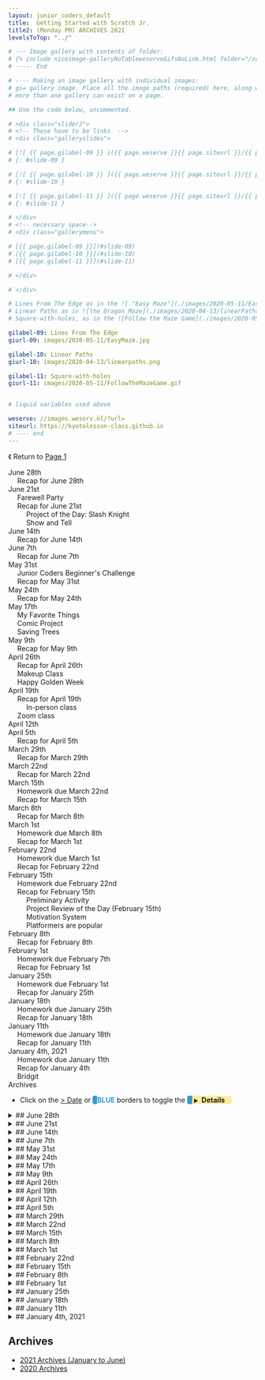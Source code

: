 ```yaml
---
layout: junior_coders_default
title:  Getting Started with Scratch Jr.  
title2: (Monday PM) ARCHIVES 2021
levelsToTop: "../"

# --- Image gallery with contents of folder:
# {% include niceimage-galleryNoTableweserveGifsNoLink.html folder="/scratchProjects/Images/Y1R31AlienPlanetImages/" %}
# ----- End

# ---- Making an image gallery with individual images:
# gi= gallery image. Place all the image paths (required) here, along with an (optional) label (goes above the image)then paste the raw markdown in teh appropriate place.
# more than one gallery can exist on a page.

## Use the code below, uncommented.

# <div class="slider2">
# <!-- These have to be links  -->
# <div class="galleryslides">

# [![ {{ page.gilabel-09 }} ]({{ page.weserve }}{{ page.siteurl }}/{{ page.dir }}{{ page.giurl-09 }}&w=477 )](./{{ page.giurl-09 }}){: target="_blank"}
# {: #slide-09 }

# [![ {{ page.gilabel-10 }} ]({{ page.weserve }}{{ page.siteurl }}/{{ page.dir }}{{ page.giurl-10 }}&w=477 )](./{{ page.giurl-10 }}){: target="_blank"}
# {: #slide-10 }

# [![ {{ page.gilabel-11 }} ]({{ page.weserve }}{{ page.siteurl }}/{{ page.dir }}{{ page.giurl-11 }}&w=477 )](./{{ page.giurl-11 }}){: target="_blank"}
# {: #slide-11 }

# </div>
# <!-- necessary space-->
# <div class="gallerymenu">

# [{{ page.gilabel-09 }}](#slide-09) 
# [{{ page.gilabel-10 }}](#slide-10)  
# [{{ page.gilabel-11 }}](#slide-11) 

# </div>

# </div>

# Lines From The Edge as in the ![ "Easy Maze"](./images/2020-05-11/EasyMaze.jpg){: height="50px"}
# Linear Paths as in ![the Dragon Maze](./images/2020-04-13/linearPaths.png){:height="200px"}
# Square-with-holes, as in the ![Follow the Maze Game](./images/2020-05-11/FollowTheMazeGame.gif "Follow the maze Game"){: height="50px"}

gilabel-09: Lines From The Edge
giurl-09: images/2020-05-11/EasyMaze.jpg

gilabel-10: Linear Paths
giurl-10: images/2020-04-13/linearpaths.png

gilabel-11: Square-with-holes
giurl-11: images/2020-05-11/FollowTheMazeGame.gif


# liquid variables used above

weserve: //images.weserv.nl/?url=
siteurl: https://kyotolesson-class.github.io
# ---- end
---
```


《 Return to [Page 1](./a_mon0500pm.html)

<div id="toc">

* [June 28th](#june-28th)
  * [Recap for June 28th](#recap-for-june-28th)
* [June 21st](#june-21st)
  * [Farewell Party](#farewell-party)
  * [Recap for June 21st](#recap-for-june-21st)
    * [Project of the Day: Slash Knight](#project-of-the-day-slash-knight)
    * [Show and Tell](#show-and-tell)
* [June 14th](#june-14th)
  * [Recap for June 14th](#recap-for-june-14th)
* [June 7th](#june-7th)
  * [Recap for June 7th](#recap-for-june-7th)
* [May 31st](#may-31st)
  * [Junior Coders Beginner's Challenge](#junior-coders-beginners-challenge)
  * [Recap for May 31st](#recap-for-may-31st)
* [May 24th](#may-24th)
  * [Recap for May 24th](#recap-for-may-24th)
* [May 17th](#may-17th)
  * [My Favorite Things](#my-favorite-things)
  * [Comic Project](#comic-project)
  * [Saving Trees](#saving-trees)
* [May 9th](#may-9th)
  * [Recap for May 9th](#recap-for-may-9th)
* [April 26th](#april-26th)
  * [Recap for April 26th](#recap-for-april-26th)
  * [Makeup Class](#makeup-class)
  * [Happy Golden Week](#happy-golden-week)
* [April 19th](#april-19th)
  * [Recap for April 19th](#recap-for-april-19th)
    * [In-person class](#in-person-class)
  * [Zoom class](#zoom-class)
* [April 12th](#april-12th)
* [April 5th](#april-5th)
  * [Recap for April 5th](#recap-for-april-5th)
* [March 29th](#march-29th)
  * [Recap for March 29th](#recap-for-march-29th)
* [March 22nd](#march-22nd)
  * [Recap for March 22nd](#recap-for-march-22nd)
* [March 15th](#march-15th)
  * [Homework due March 22nd](#homework-due-march-22nd)
  * [Recap for March 15th](#recap-for-march-15th)
* [March 8th](#march-8th)
  * [Recap for March 8th](#recap-for-march-8th)
* [March 1st](#march-1st)
  * [Homework due March 8th](#homework-due-march-8th)
  * [Recap for March 1st](#recap-for-march-1st)
* [February 22nd](#february-22nd)
  * [Homework due March 1st](#homework-due-march-1st)
  * [Recap for February 22nd](#recap-for-february-22nd)
* [February 15th](#february-15th)
  * [Homework due February 22nd](#homework-due-february-22nd)
  * [Recap for February 15th](#recap-for-february-15th)
    * [Preliminary Activity](#preliminary-activity)
    * [Project Review of the Day (February 15th)](#project-review-of-the-day-february-15th)
    * [Motivation System](#motivation-system)
    * [Platformers are popular](#platformers-are-popular)
* [February 8th](#february-8th)
  * [Recap for February 8th](#recap-for-february-8th)
* [February 1st](#february-1st)
  * [Homework due February 7th](#homework-due-february-7th)
  * [Recap for February 1st](#recap-for-february-1st)
* [January 25th](#january-25th)
  * [Homework due February 1st](#homework-due-february-1st)
  * [Recap for January 25th](#recap-for-january-25th)
* [January 18th](#january-18th)
  * [Homework due January 25th](#homework-due-january-25th)
  * [Recap for January 18th](#recap-for-january-18th)
* [January 11th](#january-11th)
  * [Homework due January 18th](#homework-due-january-18th)
  * [Recap for January 11th](#recap-for-january-11th)
* [January 4th, 2021](#january-4th-2021)
  * [Homework due January 11th](#homework-due-january-11th)
  * [Recap for January 4th](#recap-for-january-4th)
  * [Bridgit](#bridgit)
* [Archives](#archives)
  

</div>


* Click on the [> Date]() or <span style="color: #3399cc;  border-left: 9px solid #3399cc!important;border-radius: 4px 4px; font-weight: bold">BLUE</span> borders to toggle the <span style="background-color:#ffeca0; border-left: 10px solid #3399cc !important;border-radius: 4px 4px;"><b>  &nbsp;<span style="font-size: 70%">▶︎</span>&nbsp;&nbsp;Details&nbsp;&nbsp;&nbsp;&nbsp;</b></span>



<details markdown=1>
<summary markdown=1>## June 28th
</summary>

## June 28th

### Recap for June 28th

Chase Games
  : Two students independently completed the chase game tutorial. They added sound when a point is scored, and displayed the score. Everyone had a lot of fun playing the completed game.


{% include zakviewer.html Name="Jellyfish diamond" ID="https://scratch.mit.edu/projects/548873955/" caption="" %}

{% include zakviewer.html Name="Cat and Rabbit" ID="https://scratch.mit.edu/projects/548875135" caption="" %}

Flapping Dove
  : Student A was very proud that she could make the dove in this project flap it's wings (when the left and rigt arrow are pressed.

{% include zakviewer.html Name="Flapping Dove" ID="https://scratch.mit.edu/projects/549451274/" caption="I'm proud of her too!" %}


Falling Bird Attempt
  : Student H was very excited to emulate a falling bird type project, and we started to code it by copying some code using the Backpack.

{% include zakviewer.html Name="Falling Bird step `" ID="https://scratch.mit.edu/projects/548887931" caption="He added the opening 3..2..1 message and downward motion of gravity. We havent quite finished making it go up!" %}

Slashnight remod
  : He made one small correction to his attempted remod of Slashknight. 


{% include zakviewer.html Name="" ID="https://scratch.mit.edu/projects/546697575/editor/" caption="We went over how to find the x and y of a point, and he changed the x and y of the ruler, when it appears in level 2, to the position of the arrow below. The arrow is just there to help him find the coordinates he needs. " %}


Growing Tynker Platform Collection
  : Student M really likes Tynker platfrom type games, and he was very excited to show me that, independently, he had added another to his collection. 

{% include tynkerprojectpage.html Name="" ID="https://www.tynker.com/play/untitled/600e8ebaa9d0ae018c19dd61-827684Xp7XUDUpcIJ2gK6xonvSU18k" caption="" %}

Grumpy Cat
  : He also worked on the Grumpy cat tutorial.

{% include tynkerprojectpage.html Name="" ID="https://www.tynker.com/play/grumpy-cat/60d9974fda04ff4ee202afa8-792495Xi5wEOeiH7jidpWb68Tvw,ok" caption="" %}

Congratulations and Farewells
  : Lastly but not leastly, student A made this congratulatory Scratch Card. 

{% include zakviewer.html Name="Congratulations" ID="https://scratch.mit.edu/projects/548887241/" caption="A will be on 'sabbatical' abroad after this class, and we wish him all the best!!! " %}

At the end of the class we held a small farewell for him, and played as a group a new scratch game called Headlight. 

{% include zakviewer.html Name="Hatlight" ID="https://scratch.mit.edu/projects/122190314/" caption="Use the Left and Right arrow keys to move. Use the Up, Spacebar or Z key to jump! Find batteries to power your Hatlight!" %}




</details>


<details markdown=1>
<summary markdown=1>## June 21st
</summary>

## June 21st

### Farewell Party

Next week we will have a small farewell party for one of our students, with, per request, popcorn and jelly beans. It will be low-key, and so students don't need to bring anything special for it, unless they want to.


### Recap for June 21st

#### Project of the Day: Slash Knight

We started out with a review of the game Slash Knight. This game is popular now among the students, and I showed them a EZ version of the game. The purpose was give them some insight into how a real, complete game is coded. I walked through a stepped set of projects showing how the game is build up in stages. These have been collected in this [Studio](https://scratch.mit.edu/studios/29935748/). Here is the simplified game.

{% include zakviewer.html Name="SKEZ (2 level) - template" ID="https://scratch.mit.edu/projects/544335258/" caption="" %}

We then showed how (relatively easy it is) to add a new level to my simplified game by making a group project.

{% include zakviewer.html Name="SKEZ (3 level) Group Work" ID="https://scratch.mit.edu/projects/546680246/" caption="" %}

Adding a level is easy.

1. Find the 3 `ADD NEW LEVEL here::custom`{: .msb}  blocks. There is one in the KNIGHT, the door, and the interactives(heart). Add just above it a block similar to this one:

```
if <(the number of the level we are on) = [3]> then // In this case 3, 
set [x v] to [-120] // change this to the new starting x 
set [y v] to [48] // and y
end
```
{: .msb}


SKEZ with green knight and bus
  : Student H started his own mod of my SKEZ project. He changed the KNIGHT to a green guy, and the door for a bus. 

{% include zakviewer.html Name="green knight and bus" ID="https://scratch.mit.edu/projects/546697575" caption="Next stop, adventure!" %}

Independence and Creativity
  : Student A finished some projects on her own last week. Great Job! Her creativity is wonderful.

For the Animal Contest, I helped her add a tts voice.

{% include zakviewer.html Name="Animal Contest" ID="https://scratch.mit.edu/projects/546686958/" caption="Nice mix of effects. Click the character or press any of space, up arrow, or 'a' to play" %}

Here there is some nice storytelling.

{% include zakviewer.html Name="Animal School" ID="https://scratch.mit.edu/projects/546363712" caption="Nice change of backdrop!" %}

She also worked on the Chase Game tutorial today.

{% include zakviewer.html Name="Chase Game" ID="https://scratch.mit.edu/projects/546695203" caption="" %}




Busy Busy
:   Student M was quite busy today. He started by adding some music to his my Explosion Game.

{% include tynkerprojectpage.html Name="My Explosion" ID="https://www.tynker.com/play/my-explosion/60a2252a80d8ae28ef4d39bd-615569XvCnThKOYDo,Ri1Vo9qWo2Uk" caption="" %}

Then he completed the Falling Trails   and Cats and Dogs tutorials

{% include tynkerprojectpage.html Name="" ID="https://www.tynker.com/play/falling-trails/60d05eeafe3eea3e5c666e57-996147Xguh98QU1XJvYwnyutvOv4Ak" caption="" %}

{% include tynkerprojectpage.html Name="Cats and Dogs" ID="https://www.tynker.com/play/cats-and-dogs/60d0552816eaf502404f75f7-554264Xiq6gGDaxWMQ8SyT1S3B62gk" caption="" %}

Finally, he even put in some work on Space Cowboy

{% include tynkerprojectpage.html Name="Space Cowboy" ID="https://www.tynker.com/play/space-cowboy/60d065a21c374747b51a999c-639273Xt6771UM,ATWD7r6Tumt6EYk" caption="" %}

Wrong Pong Strong Pong
  : Student A added another paddle to his Pong Project. He got a little stuck because his paddles were moving in all sorts of directions. A quick explanation of  `point in direction ()`{: .msb} soon fixed that. 

{% include zakviewer.html Name="" ID="https://scratch.mit.edu/projects/546207368/" caption="Nice Game over screen! Use the arrow and w/s keys to move the paddles." %}

Cheesy Show and Tell
  : We also had a new student today, who will be joining us for a few weeks. They (preferred pronoun) made their first scratch project today, but it was a hit during today's show and tell. We worked together on making the letters flash. Great first project. 

{% include zakviewer.html Name="cheeseland dancing cricket center" ID="https://scratch.mit.edu/projects/546680316/" caption="" %}



#### Show and Tell

Several student, who had been working very hard on various projects the past few weeks, shared their projects at the end of class today.


</details>

<details markdown=1>
<summary markdown=1>## June 14th
</summary>

## June 14th

### Recap for June 14th


Ghosts and Singers
  : Student A told a sad tale of a boy who meets a ghost. This was another entry in his tutorial submissions.


{% include turbowarp.html Name="Boy Meets Ghost" ID="544133805" caption="He added the text to speech on the second screen" %}

He also made some additions to his Best Singer project.  
 

{% include turbowarp.html Name="Best Singer" ID="541319256" caption="He added narration and user directions" %}
 

&nbsp;


{% include imgur.html title="" ID="https://i.imgur.com/MdgPEo6.png" caption="text to speech" width="200px" height="" spacer="" %}{% include imgur.html title="" ID="https://svgshare.com/i/YEZ.svg" caption="This helps users know how to use the program" width="200px" height="" spacer="" %}


Bowties, and Diamonds
  : Student A2 involved clicking bowties and diamonds. 

 
{% include imgur.html title="" ID="https://i.imgur.com/pExRKeL.png" caption="Her personalization was making it so that you had to touch twice to get a point. This required an initialization routine and a testing loop" width="" height="" spacer="" %} 

 
&nbsp;



{% include turbowarp.html Name="Bow Ties and Diamonds" ID="541323243" caption="She also added a color effect. There is a duplicate stack." %}
 

This Ghost Can Dance
  : Student H made a dance project. His challenge was making the dancing stop when the music stopped. Using the repeat until block with a flag (variable) accomplished this. Here is the Ghosts' code:

```
when @greenFlag clicked
set [stopped music v] to [0] // initialize  variable
broadcast [message1 v]
play sound [Dance Around v] until done
set [stopped music v] to [1] // set flag

when I receive [message1 v]
repeat until <(stopped music) = [1]> // test flag
    next costume
    wait (1) seconds
end
```
{: .msb}
 

{% include turbowarp.html Name="I Am A Giant" ID="425310342" caption="Interestingly, the boy uses a different method to stop. He just plays enough times to appear like he is stopping with the music.

```
when I receive [message1 v]
repeat (15)
    next costume
    wait (1) seconds
endH
```
{: .msb}
<span>" %}




Spooky Sounds
  : Getting a (very) head start on Halloween, Student M worked on a spooky sounds project. He animated each actor using animate blocks and set part blocks.


{% include imgur.html title="" ID="https://i.imgur.com/TtrTmwo.png" caption="The Zombie kicks 5 times" width="300px" height="" spacer="" %}

 
&nbsp;



<div class="jsgif" markdown=1 style="height: 200px; margin-bottom: 5px; overflow:auto;">
{% include imgur.html title="" ID="https://i.imgur.com/3buwyjU.png" caption="" width="300px" height="" spacer="" %}
</div>
This changes the face of the vampire with each click.
{: .jsgif}

{% include tynkerprojectpage.html Name="Spooky Sounds" ID="https://www.tynker.com/play/spooky-sounds/60bdec2110fa382fb943e38c-225593XiBt68oJiK00r0t0S6bd61Qk" caption="Click the actors to see them dance." %}
</details>


<details markdown=1>
<summary markdown=1>## June 7th
</summary>

## June 7th

### Recap for June 7th

Code a Cartoon
  : Student A has completed several projects for the Scratch Beginner'S Challenge, including the Animate My Name and Code a Cartoon.

This is an old project she did a long time ago.

{% include zakviewer.html Name="Elegant Animate My Name" ID="https://scratch.mit.edu/projects/427349997/" caption="This Animate My Name is quite clever." %}


Today, she worked on the Code a Cartoon Remix. After setting up the initial project, we added initializations and animation block sets.

```
when @greenFlag clicked // initialization
go to x: (-197) y: (-104)

when this sprite clicked
repeat (10) // simple animation
    next costume
    wait (.1) seconds
end
```
{: .msb}


{% include zakviewer.html Name="Code a Cartoon Remix" ID="https://scratch.mit.edu/projects/541287336/" caption="We also added click actions, such as for the superhero.
 
```
when this sprite clicked
change y by (100)
wait (0.2) seconds
change y by (-100)
start sound [Kelsey-Haha v]
say [This is fun!] for (2) seconds
```
{: .msb }

<span>" %}{% comment %}for some reason we need a span here because of the scratchblock, perhaps!{% endcomment %}

2 Great Projects
  : Student A2 was able to complete two tutorials. Animate My Name included sequencing with messages, clickable letters, a background change, random positions, and sounds. A fine project!

{% include zakviewer.html Name="Animate My Name Plus Alpha" ID="https://scratch.mit.edu/projects/541288180/" caption="Click the letters for more actions." %}


The second was a Make Music tutorial. The crowd sounds make this project fun. 

{% include zakviewer.html Name="Make Music Tutorial with extras" ID="https://scratch.mit.edu/projects/541319256" caption="Click the sprites to hear the sounds. The Singer moving over to the right is a nice touch as well." %}

The Cow Comes Back
  : Student M worked on his Cow Joke tutorial. 
{% include tynkerprojectpage.html Name="The Cow Comes Back" ID="https://www.tynker.com/play/cow-joke/60b4a6d9ff76927f9549307c-928211Xk.v5BbKXkc5Fjh9zM,CZDYk" caption="He finished the story by making the Cow comes back!" %}

User Friendly Messages
  : Student H worked first on the Animate my Name tutorial. At first the characters did not appear in sequence. We talked about using more user friendly message names, and he was able to make it work. He also added motions and sounds on clicks, to make the project more interesting.

{% include turbowarp.html Name="Animate My Name" ID="https://scratch.mit.edu/projects/425309020" caption="Don't touch the letter G, you will regret it." %}


While starting a text-to-speech project, he also played around with the sprite editor to create some funny characters.

{% include turbowarp.html Name="I Am A Giant" ID="541322476" caption="(slightly adapted from the original)" %}

</details> 


<details markdown=1>
<summary markdown=1>## May 31st
</summary>

## May 31st

### Junior Coders Beginner's Challenge

Today I introduced the **Junior Coders Beginner's Challenge** [please see this page for details](./BeginnerChallenge.html). The goal is to motivate students  to do the Scratch and Tynker tutorials. Students all began or continued working on their first entries, with most completing at least one tutorial today. Here is a Scratch studio with all the Scratch [Beginner's Challenge Projects](https://scratch.mit.edu/studios/29818873/). 

### Recap for May 31st

Trees
  : Student H worked on several projects today, including the following. He created an illustration for his Tree project of a tree sprouting. 

{% include zakviewer.html Name="Trees" ID="https://scratch.mit.edu/projects/538648051/" caption="A remix of the student's project showing his tree blooming" %}

He also created a sound project using musical sprites and learned how to make the music stop before playing the next sound.

```
when this sprite clicked
stop all sounds
play sound (this sound)
```
{: .msb}

{% include zakviewer.html Name="Robot Music" ID="https://scratch.mit.edu/projects/538649820/" caption="Click the robots to hear the sound. The music is great!" %}


Dancer
  :Student A's first entry for the challenge was this remix of the "Getting Started" Tutorial.
{% include zakviewer.html Name="Dancer" ID="https://scratch.mit.edu/projects/538650608/" caption="Look at my moves!" %}


Pong Tutorial
  : Student A2 did the Pong tutorial. Her modification was adding a game over message, and adding sound and stopping the sound when the game was over. 

```

when @greenFlag clicked
change [Score v] by (0)
forever // ball makes sound
    play sound [Dance Funky v] until done
end




when @greenFlag clicked 
forever
    if <touching [Ball v]?> then // stop music and say game over
        stop all sounds 
        say [Game over] for (2) seconds
        stop [all v]
    end
end
```
{: .msb}

{% include zakviewer.html Name="Pong with stops" ID="https://scratch.mit.edu/projects/538651827" caption="" %}


Cow runs away 
  : Student M did the Storytelling tutorial. In his version, the Cow runs away, and there is an alien who hacks at the owl.

{% include tynkerprojectpage.html Name="Cow Runs Away" ID="https://www.tynker.com/play/cow-joke-5-31/60b563e87cdb837a7656df67-909386Xk8pOV6iFE3Zxo5Xjfc5X68k" caption="That is one scared Owl!" %}




</details>


<details markdown=1>
<summary markdown=1>## May 24th
</summary>

## May 24th

### Recap for May 24th


My Favorite Things
  : Student A has finished the first round of his "My Favorite Things" project. After looking at it, I suggested some improvements, especially to have more things happen during the presentation times, which he added.

{% include tynkerprojectpage.html Name="My Favorite Things" ID="https://www.tynker.com/play/my-favorite-things/6096039467a5911837198325-505513Xr1l0wHQPl9X7nOYSm5yP.Yk" caption="" %}

I like his version very much, and I was inspired to come up with an alternative version of his sections to show how animation and other effects can be used. I hope to discuss it more next week.


{% include tynkerprojectpage.html Name="Revised Favorite Things" ID="https://www.tynker.com/play/my-favorite-things-5-24-improveed/60ab89cf560d5004eb78391c-811626XuHxiHkxE9eZ9jV11vivbPYk" caption="" %}


Pinball and using **When** blocks
  : Student A did the Pinball game tutorial. The project is a little advanced, but she was able to complete it. The main tool was using **When** blocks that perform actions at the right moment.

![Imgur](https://i.imgur.com/TpwsvQo.png){: .jsgif}
  : * The touching , set viewport, and apply impulse blocks are used to send the ball flying. 


![Imgur](https://i.imgur.com/mQkRtV6.png){: .jsgif}
  : * Each award or bumper or actor has a different actions attached to it that ball collides with it, it reacts.


Environment Video
  : Student H added sound and visual effects to enhance the dialogue.

{% include turbowarp.html Name="Saving Trees" ID="531464477" caption="" %}

My Explosion Game
  : Student M added a new feature: when the player touches the heart, the other player needs to hit him more times before he can do the kill shot.

![Imgur](https://i.imgur.com/HXZPYXx.png){: .jsgif}
  : * The if loop test if the number of hits the other player needs to shoot is 1 before causing the explosion.


</details>


<details markdown=1>
<summary markdown=1>## May 17th
</summary>

## May 17th


### My Favorite Things

Student Ak continued working on his favorite things project, finishing a section on Golf.

{% include tynkerprojectpage.html Name="My Favorite Things" ID="https://www.tynker.com/play/5-17-remix-my-favorite-things/60a249d7a96e0314a65a6d12-463027XgzgXuSniLYhRE7Ce2VE,h4k" caption="" %}


### Comic Project

Student An finished her comic project and was able to make the character move to the 4th screen. We also talked about the difference between glide and go to blocks.
{% include tynkerprojectpage.html Name="Comic Project" ID="https://www.tynker.com/play/comic/607e81cc46dc2f545e4ad525-497336XnbMFYj.jb5PjdlcyCo5zPUk
" caption="" %}

She plans to adapt the following project next time.
{% include tynkerprojectpage.html Name="Doodle Jump" ID="https://www.tynker.com/play/5-17-remix-doodle-jump/60a249cecba4be18822fed62-853539XjouC3UL1C1NP6nHMtdvIvEk" caption="" %}


### Saving Trees
Student H was very excited that he had a new idea for a project involving a conversation about the importance of planting trees for global warming. I encouraged him to write his script first before coding and he diligently put together script and chose images to illustrate the conversation. As class closed he began to code it.

{% include turbowarp.html Name="Saving Trees" ID="531547089" caption="" %}


We talked about the difference between using plain say ```say [] ```{: .msb style="display: inline-block; height: 0px;"} and ```say () for () seconds```{: .msb style="display: inline-block; height: 0px;"} blocks. He decided to use the former. We also talked about whether to broadcast ```broadcast ()```{: .msb style="display: inline-block; height: 0px;"} to go between speakers, or to use say and wait ``` wait () seconds ```{: .msb style="display: inline-block; height: 0px;"} blocks. He again decided on the former.
<br><br>
```
when @greenFlag clicked
say [its so hot...] for (3) seconds
wait (4) seconds
say [why do we need to plant more trees !?!?] for (5) seconds
wait (15) seconds
say [yeah right blah blah blah] for (3) seconds
```
{: .msb}


My Explosion
 : Student M worked on improving his two-player shooting game. We made it so that the bad ships could move 

![Imgur](https://i.imgur.com/w3HZEtk.jpg){: .jsgif}

and that when the ships die they can't shoot any more. This required creating a variable and testing the variable to keep track of whether the actor was alive or not. 

![Imgur](https://i.imgur.com/MiXdGZ0.jpg){: .jsgif}
![Imgur](https://i.imgur.com/nm5SwEC.jpg){: .jsgif}

I made several suggestions for improvements to the project, but in the end he came up with his own: there will be a heart and if one ship touches the heart the other ship has to hit them more times before they die. We began this by creating another variable. Also, we will make it so you can continue to play after dying.

![Imgur](https://i.imgur.com/v6fB9oj.png){: .jsgif}

We will continue working on this next week.

{% include tynkerprojectpage.html Name="My Explosion" ID="[ID](https://www.tynker.com/play/5-17-remix-my-explosion/60a249d73ca26a022f6a6aa2-195483XuNeRZLgoaDMV8oQN4ugLS4k)" caption="Use the space bar and mouse to shoot. Use the mouse and arrow keys to move. Touch the heart to see the power change." %}


</details>


<details markdown=1>
<summary markdown=1>## May 9th
</summary>

## May 9th

### Recap for May 9th

My Favorite Things
  : Student A1 worked adapted the "My Favorite Things" project focusing on his favorite things: Blue, Golf, and Korean Food. The project is still incomplete, but the section on Korean food is working.
  
{% include tynkerprojectpage.html Name="05 11 My Favorite Things" ID="https://www.tynker.com/play/05-11-my-favorite-things/60998bf30381e277a77bbb74-348138Xkq1kH5Cm1FI2LoHeTOoiIck" caption="" %}


Comic Book Project
  : Student A2 is working on her comic book project. We worked very closely to make the characters reappear in the second panel and then make the characters choose the right costumes, talk and move. She is becoming more comfortable using messages to sequence activities, but needed to be reminded to give each message a unique name. 

![Imgur](https://i.imgur.com/8MEvYl9.png){: .jsgif}

{% include tynkerprojectpage.html Name="Comic Book" ID="[ID](https://www.tynker.com/play/comic-2/60998a2851664a207b702339-436607XpCn7VEjF9rdOksv37WZlc8k)" caption="The main characters hide and then reappear in the second panel." %}

Rocket Ship Game
  : With Student M started a new project. First he did a project that was mostly about making as much noise as possible. This students is very creative at working with stock actors and I tried to lead him in a direction involving more direct coding and modifications to the stock code, and came up with a project about two ships shooting at each other. Below is a sample of how that game might work. This is still mostly stock code, but the critical change is that the explosion should happen only if the character is hit by the correct laser, not by just *any* actor:

![Imgur](https://i.imgur.com/nRC0aSI.png){: .jsgif style="width:200px"} &nbsp;&nbsp;&nbsp;&nbsp;&nbsp;&nbsp; ![Imgur](https://i.imgur.com/tqxB5Y4.png){: .jsgif style="width:200px"} 
  : * Default condition is "**touching &lt;any&gt;**", but we want "**touching &lt;green laser&gt;**"

Hopefully next class I will be able to develop this project more, such as into a two person game.

Among Us 
  : Student H continued working on a Scratch project. He imported some Among Us characters, and we removed the background using the [Pixlr online tool](https://pixlr.com/remove-background/). We made the character appear to walk by switching costumes using code like this:
```
when @greenFlag clicked
go to x: (0) y: (0)
repeat (10)
    next costume
    move (10) steps
    wait (.2) seconds
end
```
{: .msb}

The student was challenged to explain why the the character was starting in the middle of the screen, and we talked about how to find the x and y coordinates of a character. Change the goto does the trick:

```
go to x: (-275) y: (0)
```
{: .msb}

{% include turbowarp.html Name="Among Us" ID="432635997" caption="The Among Us character can walk across the screen." %}
  

</details>


<details markdown=1>
<summary markdown=1>## April 26th
</summary>
## April 26th

### Recap for April 26th

Back to Scratch
  : Some kids moved back to Scratch after a long time with Tynker. I had loosely offered this a while back, and the kids have asked for it since then. This will allow us to focus more on details and specific steps. 

Virus Shooting
  : Student H continued working on his Virus Shooting Project. Today we worked in the photo editor making his character into a silhouette but cutting part out, and painting over it. Then we moved to coding. We worked on making the gun follow the mouse pointer and limiting the motion to certain directions. This required 2 if block, an a condition block to test tthe diretion and point in the right direction.


```
when @greenFlag clicked
forever
    point towards [mouse-pointer v]
    if <(direction) > [20]> then
        point in direction (20)
    end
    if <(direction) < [-41]> then
        point in direction (-41)
    end
end

when I receive [message2 v]
play sound [Squish Pop v] until done

when @greenFlag clicked
forever
    say (direction)
end

```
{: .msb}

{% include turbowarp.html Name="Virus Shooter" ID="517634593" caption="The spraygun's motion is limited to between -30 and 35 degrees" %}


Tutorials
  : Student M worked in Tynker. As a warmup, he made mouse follow the mousepointer and a cat follow the rat . He made the game stop if the cat caught the mouse. The key was using touching blocks, with forever loops  to do the testing

```
when @greenFlag clicked 
forever
    glide (1) secs to [Mouse1 v]
end

// Cat follows mouse


when @greenFlag clicked 
forever
    go to [mouse-pointer v]
end

// Mouse follows pointer


when @greenFlag clicked 
forever
    if <touching [Cat v]?> then
        say [help] for (2) seconds
        stop [all v]
    end
end

// when touched game stops
```
{: .msb}

{% include turbowarp.html Name="mouse run" ID="521123023" caption="" %}


Pong
  : Then he finished a tutorial for a pong like game. We experimented with different rebound angles for the ball, e.g. 200 degrees instead of 180 degrees.


```
when @greenFlag clicked
forever
    if <touching [Magic Wand v]?> then
        change [score v] by (1)
        turn @turnRight (200) degrees::motion // 200 degrees instead of 180 degrees
        move (15) steps
        wait (0.5) seconds
    end
end
```
{: .msb}


{% include turbowarp.html Name="Pong" ID="521128840" caption="" %}


### Makeup Class
There was also a makeup class.

Joke Game
  : Student A1 finished his comic strip joke class. He added more characters and conversation, as well as a cute "Fin" end card. The project is below but beware, the volume is high, so turn it down before you play the project.

{% include tynkerprojectpage.html Name="Joke" ID="https://www.tynker.com/play/joke/607e7e767499e620f9630a0c-610559XroM3d00DC4i3IC,ulTdk.Yk" %}



Comic 
  : Student A2 was also working on a comic. This time we revised it 

We moved the font and color information to a separate initializion block

![Imgur](https://i.imgur.com/BugB9tz.png){: .jsgif}


We talked about loops. For example, we used a loop to move the caveman towards the karate kid and to change the karate kid's costume while he kicks. We counted the number of costumes so that we would end on a high kick.

![Imgur](https://i.imgur.com/3JC5plC.png){: .jsgif .autoimage}
![Imgur](https://i.imgur.com/OJpPkM8.png){: .jsgif .autoimage}

We also used a broadcast to hide the Karate Kid and the Caveman at the end.

![Imgur](https://i.imgur.com/YRRQ5GU.png){: .jsgif .autoimage}

Here is the final product

{% include tynkerprojectpage.html Name="comic-4-27" ID="https://www.tynker.com/play/comic-4-27/6088e7ea80013e53d132cf33-275401XiWac.P.Q1B8NzfXYjpChQgk" %}

### Happy Golden Week

Here is some fun to wish everyone a wonderful golden week. Watch it to the end!!

{% include youtubelazy.html  videoID="dOxlEwX9lbA" %}

See you after the holiday.

</details>

<details markdown=1>
<summary markdown=1>## April 19th
</summary>

## April 19th

### Recap for April 19th

#### In-person class

Virus Shooter
  : I worked on a game with student H. We planned out the game, which involves a character shooting spray paint at bad guys. I asked what the overall goal of the game was, and he said there was no real goal but to go around shooting people. However, after a while he came up with an idea involving exterminating a virus. We got to the point where we designed the main character, a villain, and a paintgun. He wanted to do some modifications on a stock character so we learned to use the image editor to flip elements, and group and ungroup elements.

This is a mockup of what part of the project might look like once we are finished:

{% include turbowarp.html Name="Virus Shooter" ID="517893944" %}

Witch and Goblins game
  : I prompted Student M to come up with a story for his project, and to try ot develop more variety in his games. He came up with a new game idea involving a wizard, some goblins trying to capture a village, and boss goblins. The goal is to capture a treasure, and we worked together how to make music play when the treasure is touched. I again suggested developing the story more, such as adding more options and actions in the game, and adding other characters or other possible actions for the wizard. This is something we will continue to work on. 

{% include tynkerprojectpage.html Name="Goblin Die" ID="https://www.tynker.com/play/goblin-die/604b2c86bcbcb33a3a652501-717565XiM.YNyCpQ1Xsg9SMr8cXJMk" %}

### Zoom class

We also had a Zoom class for some students who couldn't attend the in-person class. The students worked on doing the **Comic Strip** tutorial, which students were invited to do and modify.

Student A decided to make the strip a series of jokes. On his own he used message blocks to make the conversation, but the result was somewhat flat. I prompted him to make the page more dynamic, for example including adding animation when they speak, and movements. He began doing that and the result is better, and will continue for homework.

{% include tynkerprojectpage.html Name="Joke (remix)" ID="https://www.tynker.com/play/joke/607e7e767499e620f9630a0c-807272Xlxzv7p5j8nl5uRaBlyGN68k" %}


A second student A had some questions about the text bubbles, such as the set pen size, color, and set font blocks, so we walked through an explanation of what the blocks did and created some examples of various settings. The student also learned about the difference between a **plain say block** and a **say for X seconds** block. Then we added an animation using a next costume loop. 

{% include tynkerprojectpage.html Name="Comic" ID="https://www.tynker.com/play/comic/607e81cc46dc2f545e4ad525-549194Xr6y..w4RWHz5PD.90gMXSwk" %}

</details>


<details markdown=1>
<summary markdown=1>## April 12th
</summary>

## April 12th

Today we had 2 kids attending via Zoom. I gave kids feedback on their projects from last week and made suggestions for further steps. 2 of the kids took me up on this, and 2 started new projects.

Dance Party
  : For the dance party he added face movement when the character was speaking, and keys to press to adjust the background, as well as an instruction screen.


{% include tynker.html Name="Dance Party" ID="607401d9d9a06f67ed14d15b" %}

Three Little Codeys
  : One student was prompted to come up with a story to go with her project. Her story involved 3 little pigs (aka Codeys) who meet 3 bad guys. They are scared when they see the bad guys, so we programmed this into the characters. Then she decided to add a new level, and we tried to copy the actors from the first level using the backpack. For some reason this didn't work, so we  added new characters by using tynker and copied the code using the backpack. Her homework was to finish telling the story.

{% include tynker.html Name="Three Little Codeys" ID="607401cf2cb8fe6f4f607900" %}

Platformer:
  : One child continued working on his platformer project. He got stuck with a character who disappeared and I helped him locate his current coordinates and make a character show who has been invisible.

{% include tynker.html Name="Platformer" ID="6074145b139a1e11855c1bdf" %}

Animated Butterfly
  : We began to work on his game, but he decided he wanted to check out Scratch again. We suggested the idea of poriting  a project from Tynker to Scratch. He chose the among us project, and we talked about how to make animation from individual costumes. He made a simple animation for his project.  

{% include giphy.html link="https://media.giphy.com/media/ka0hwE01mAvoMl4mGi/" %} 

</details>


<details markdown=1>
<summary markdown=1>## April 5th
</summary>

## April 5th

### Recap for April 5th

Students were not able to agree on a project to work on together, so they started out on individual projects.

Helicopter Shooting Game
  : The biggest challenge of the day was a student who wanted to make a shooting game, only without using the pre-set shoot and attack blocks. While it is easy to just use the pre-set blocks, when you want to control things carefully, you sometimes have to build it on your own. We worked out together on the whiteboard the exact steps that shooting a bullet would involve:

1. Triggering the action (when pressed)
2. Appearing in the right place (go to and show)
3. Moving to the next place (glide)
4. Detecting contact (touching?)
5. Reacting to the content (send and receive message)

We then converted this into basic blocks. We created the bullet and then a new costume to show the enemy had been shot. Here is sample code (with errors to be fixed):

![Imgur](https://i.imgur.com/rAztuI7.png){: .jsgif}

![Imgur](https://i.imgur.com/m2HRTMb.png){: .jsgif .autoimage}

After a false start involving clones, we simplified to one helicopter at first. When we got it working, we had one very excited student! The next step would be to add more helicopters.


{% include tynker.html Name="Helicopter Shooting Game" ID="606aca1653b07445784897a0" %}

Pet Simulator
  : This student decided she wanted to redo the pet simulator project. This was great, cause we realized she didn't quite understand where the location of the costumes was, and how to test when two characters are touching. Once she understood this, she was able to add the cupcake on her own. Apparently, the face doesn't like cupcakes.

![Imgur](https://i.imgur.com/wfJMbRu.png){: .jsgif} 

{% include tynker.html Name="Pet Simulator" ID="606ad4aeec926e63ac1d4c0a" %}

Platformer Game
  : She then decided to try her hand at a platformer game. This went swimmingly until she realized she wanted to delete the horde of bad guys she had put there first. Unfortunately in Tynker you have to laboriously delete each character. Now it is much more manageable.

{% include tynker.html Name="Platformer Game" ID="606add3c15183a5a9c6c29ea" %}

Dance Party
  : Another student decided to work on a dance party. This is pretty straightforward, and a work in progress.


{% include tynker.html Name="Dance Party" ID="606add08f46a6a49cf61d668" %}

</details>


<details markdown=1>
<summary markdown=1>## March 29th
</summary>

## March 29th

### Recap for March 29th

Today was an interesting class. The kids spontaneously decided to hold an impromptu coding contest after seeing one student's project. We all started out with the same basic project.

{% include tynker.html Name="Student Challenge for March 29th" ID="60618e1a410546550141113c" %}

The challenge was to do something to modify the project to make it better. Students worked individually and we ended up with three different projects. We then scored the projects according to different criteria 

    1. Creativity
    2. Originality
    3. Hard Work
    4. Visual Effects
    5. Easy to use and understand
    6. Music

and kids talked about which criteria each project did best on. Here are their projects.


{% include tynker.html Name="Student Challenge" ID="6062d5a947abee171325be06" %}

{% include tynker.html Name="Student Challenge" ID="60606ba496007e303a327162" %}

{% include tynker.html Name="Student Challenge" ID="606192094a7a6167be37eda1" %}

{% include tynker.html Name="Student Challenge" ID="I606191f6fba51d65370005b3" %}

</details>

<details markdown=1>
<summary markdown=1>## March 22nd
</summary>

## March 22nd

### Recap for March 22nd

Fun Meanie Project  
  : One student, as in the project we reviewed in the February 22nd class, wanted a door that would open when the actor collected a coin. This time, instead of a coin, he wanted to make it a person. 

The meanies are in a trap, but we want to open the trap when the actor collects the collectable. We use **the set tile at point** block to initialize the stage at start, and then we send a message when the collectable is collected to set the tiles to empty when the character is collected. 


![Imgur](https://i.imgur.com/FqAXFaB.jpg){: .jsgif}

{% include tynker.html Name="Fun Meanie Project" ID="603a374854eef562025fc725" %}

Road Crossing
  : This student modified the Chicken Crossing game to make it a Road Crossing game. I challenged her to make the game more different/interesting by adding a third road. This allowed me to show her how to add levels and use the Tynker backpack to move code from one level or project to another.


{% include tynker.html Name="Road Crossing" ID="604f2cfef14fce64b42e9f7b" %}

Gangnam Style
  : Another student was able to finish his project, which involved making a character dance in Gangnam Style. sing animate blocks. He planned out the motions on paper and by looking at the available animations. The class enjoyed an impromptu dance session and learning what Gangnam meant from a student of Korean descent.

{% include tynker.html Name="Gangnam Style" ID="605861d9094f013b6b6674aa" %}

Working at home
  : Another student demonstrated projects he had finished at home recently. He really has been able to learn a lot just by exploring on his own, and was delighted to share his discoveries with me and the other students. One important discovery for him was that you can copy all the code from one actor, like a stock actor, to your own actor to make them behave the same. He had a lot of fun switching characters to give them unexpected behavior.


&#127775; 1. Zonbi
  : The first project was inspired by another student's Zombie game. The Zombie is a modified stock villain. I showed him how to add levels and use the backpack. He then added a top down maze level.

{% include tynker.html Name="Zonbi" ID="604c254053b3cd09ca20c000" %}


&#127775; 2. Torening
  : The student was very proud of his modified stock actors as well as various tile types in this project.

{% include tynker.html Name="Torening" ID="604c39466920982ccb33dde7" %}

&#127775; 3. Rush
  : This project involves multiple heros and using "a" to attack.


{% include tynker.html Name="Rush" ID="604b36c3fd441f35d3725ae0" %}

</details>

<details markdown=1>
<summary markdown=1>## March 15th
</summary>

## March 15th

### Homework due March 22nd

Individually assigned.

### Recap for March 15th

Today was quiz day. I made a general quiz that involved making a **Me Super ninja Jump Heart Ninja Dinosaur Volcano** (they chose the name) project together.

Kids took turn answering questions. Questions were easy or hard, depending on the individual level. In addition to reviewing simple concepts like hiding, the questions were aimed at making them think, or leading them towards new concepts, such as shortcuts for adding backgrounds and using **point in direction** blocks.

![Imgur](https://i.imgur.com/sLGS2uC.png){: .jsgif}

The final challenge was to make the Ninja jump over a tree. Because this game didn't have the platformer module installed, they had to figure out how to make the character jump directly, which was new for some kids used to **jump** blocks. 


It was fun to see the kids get very excited when they suddenly had an insight or figured out the answer. We will probably revisit this project soon but here it is in its unfinished state. Press right arrow or up arrow to move, and "j" to jump over the tree.

{% include tynker.html Name="Me Super ninja Jump Heart Ninja Dinosaur Volcano" ID="604fca0e9e0af2303e33e542" %}

</details>


<details markdown=1>
<summary markdown=1>## March 8th
</summary>

## March 8th

### Recap for March 8th

Today kids worked on their own projects. 

Platformer Game: Making a Bad Guy React to an Approaching Good Guy
  : Platformers are still popular, but kids are now starting to want to customize their games more. 

{% include tynker.html Name="Making a Bad Guy React to an Approaching Good GuyME" ID="603cb6e0a3e768462a1caa4f" %}

One question that came up for several students was how to make the bad guy react when the good guy is near. For example, the bad guy could tell him about the presence of awards and bad guys, or could make clones of himself, or give a riddle to be solved. 

![Imgur](https://i.imgur.com/bV3fU0Y.png){: .jsgif}
  : * A **when [] occurs** holding a  **distance to []** block can detect the good guy, and then we can code our reaction.

{% include tynker.html Name="Making a Bad Guy React to an Approaching Good Guy" ID="603a374854eef562025fc725" %}

Brickbreaker
  : Another student worked hard on a classic brickbreaker game. The tutorial she was working off of was rather fast and hard to follow, so we walked through it together. It involved the very difficult concept of nested loops. We also reviewed static and active blocks, and true versus false.

{% include tynker.html Name="The brickbreaker game is a classic game!" ID="6046e39fa763df276940ef2c" %}

![Imgur](https://i.imgur.com/2jQj6wh.png){: .jsgif}
  : * **This loop** draws the bricks. It draws all the columns in one row and then the next. Getting the numbers right is tricky.


![the paddle is active](https://i.imgur.com/mkTMsa0.png){: .jsgif}
  : * **The Paddle is Active and Static** Active means it can feel hits. Static means it doesn't move if it is hit. It doesn't receive "kicks".

![the ball is active, but not static](https://i.imgur.com/HN1QJvb.png){: .jsgif }
  : * **The Ball** can move, and it can receive "kicks" (impulses). Restitution means that it keeps all its energy when it bounces. An friction means it doesn't stick to the paddle.


Doodle Jump
  : Another tutorial was not that difficult but had outdated code in it for making a scoreboard, and I had to create an up-to-date version. Luckily, the newer method is much simpler. Note the nice scoreboard in the final project.

{% include tynker.html Name="Doodle Jump" ID="6045e166a5f379517660b9eb" %}

</details>

<details markdown=1>
<summary markdown=1>## March 1st
</summary>

## March 1st

### Homework due March 8th

Do the [tutorial](https://www.tynker.com/play/za-tutorial/60342b84e25d447d91562ac6-556329XkLKUhN7.xk1aXOsgIZT3cEk) on your own.

### Recap for March 1st

Project Preview: Among Us
  : Today I looked at platform games, and how to give a character "lives". 
  
Last week a student asked how to make a character come to life again. There are several ways, and this week I showed how to do it using the **set** and **properties** blocks. 

![set lives](https://i.imgur.com/5VETctG.png){: .jsgif}

![properties](https://i.imgur.com/1UQsWMO.png)

We walked through a [tutorial](https://www.tynker.com/play/za-tutorial/60342b84e25d447d91562ac6-556329XkLKUhN7.xk1aXOsgIZT3cEk) that explains it in detail. The homework is to work through the tutorial again on your own, and try to add something new. Here is what it should look like in the end (press s to shoot, and right arrow to move closer). As you can see, the zombie comes back!!

{% include tynker.html Name="Among Us" ID="603420aac319be37a801ac98" %}

Aftwerwards, some kids started the homework, and I reviewed how to set uup a platform game from scratch for some students. 

</details>


<details markdown=1>
<summary markdown=1>## February 22nd
</summary>

## February 22nd

### Homework due March 1st

Work on your ongoing personal project.


### Recap for February 22nd

Platform with balloons
  : Today we reviewed the "Platform with balloons" project (based on a student project) and I reviewed with the entire class how to set tiles inside Tynker to make a trap for meanies. 
  
The meanies are in a trap, but we want to open the trap when the actor collects the ring. We use **the set tile at point** block. We initialize it closed at start, and then we change the tiles to empty when the character is collected. 

![Imgur](https://i.imgur.com/FqAXFaB.jpg){: .jsgif}

As a modification, kids each chose a different kind of tile, and you can see the result of the code here.

![Imgur](https://i.imgur.com/9ftRGMY.png){: .jsgif}

I then showed how to add a character that speaks when another character approaches. Using and **if** block, we check to see if the distance to the main actor is less than 300 pixels. If so, the character says the message. If he is beyond 300 pixels, we say nothing.

![Imgur](https://i.imgur.com/Bg2q27K.jpg){: .jsgif}

In this case the actor tells the main actor that he has to collect a ring before he can attack the green meanies. Here it is everything in live game action.

![Attack green meanies](https://i.imgur.com/YrKpOB2.gif){: .jsgif}

How to make a character come to life again
  : A student had an interesting question about how to make a character come to life again. Next week we will talk about two ways to do this, but here is a preview:

{% include tynker.html Name="come to life again" ID="603420aac319be37a801ac98" %}

Debugging Tic Tac Toe 
  : Kids then worked on their ongoing projects. The biggest challenge today was in teh Tic Tac Toe game. This required some debugging by the student, and the student was able to figure it out by themselves once I gave a hint as to where the problem code was. Great Job!!

</details>

<details markdown=1>
<summary markdown=1>## February 15th
</summary>

## February 15th

### Homework due February 22nd

Keep working on your class project.

### Recap for February 15th

#### Preliminary Activity

We started off with an activity aimed at prompting some positivity and team spirit. Kids went around the room and tried to say one nice thing about one other person. Even though some kids struggled with this, I think it was helpful at getting them to think in those terms. Based on this I talked the positive qualities the kids in this class have. Then I talked about how these qualities can be part of becoming a good coder. I wanted them also to think of themselves as coders.

Qualities that kids in this class have that are also good for coders
  : * Creativity 
  : * Energy and Excitement
  : * Getting in ideas from many places.
  : * Cleverness 
  : * Assiduousness 
  : * Learning independently.
  : * Thoughtfulness
  : * Kindness
  : * Willingness to ask questions and search for answers
  : * Concentration
  : * Working through difficulties
  : * Focus


#### Project Review of the Day (February 15th)

Today we also started a project review series. At the beginning of each class we will spend some time reviewing a project that someone has made. As a class, we will then modify it to see how it works, and how to make it better.

Today's project was the Space Rush game.

{% include tynker.html Name="Space Rush" ID="6021522f326cdc17cf2e10d4" %}

We looked at the code that controls how the Ship moves and adjust ed the the parameters to make the character move faser and more smoothly.

By making how far the ship moves each time larger, the ship moves faster, but less smoothly. By decreasing the wait the ship goes faster:

!![Space Rush](https://i.imgur.com/XPCDm4h.png)

Likewise for the Moon/Asteroid:

![Imgur](https://i.imgur.com/XTtlYMM.png)


Kids really enjoyed being able to modify the code to see what would happen, especially using "crazy" umbers like zero or 1000000. 

#### Motivation System

To help with motivation in the class I started an bonus points system where kids collect points for positive contributions such as cooperation, teamwork, and concentration and hard work. Ultimately the goal is to add a little fun and a rewards for their had work; given that they are still gaining skills and making mistakes and getting stuck from time to time, the intrinsic rewards of making something work are not as strong.

#### Platformers are popular

This week there was a sudden surge in interest in Platform games. One girl had come up with her own since last week, and another two kids decided to copy her effort!!


</details>


<details markdown=1>
<summary markdown=1>## February 8th
</summary>

## February 8th

### Recap for February 8th

Debugging
  : Today students worked on debugging projects they were working on. 
  
* a Maze project was finished after fixing an error due to a missing minus sign. The student was able to code the 3rd part of the maze all by themselves.
* In order to rename some functions in their code, a student had to reverse engineered the original function to find a suitable rename for it.
* One student is working on an especially creative platform game. They created a Monster Museum and a special monster "cage" that opens when the character collects a certain coin. There was a bug where the tiles that make the door of the cage disappeared when the project was run. We reused a trick from last week to redraw the tiles when the program starts. We also talked about the goal of their project, and make a bunch of balloons appear when the hero collects the final star, which you can see at the end of this sample play. 
 
![Imgur](https://i.imgur.com/oQtpJcc.gif){: .jsgif}

{% include tynker.html Name="Monster Museum" ID="60216ff63c0daf6d42090fd5" %}

* Another student had a problem with the Space Rush Game. One of the asteroids wouldn't disappear, and there was not score. We started to discuss why this was happening and next week we will fix it. 
* We worked on a Walk in the Park Game but Tynker's project template was set up for a tablet, so we had to figure out how to modify some of the code so it would work on a pc. Instead of changing the x-tilt:

![Imgur](https://i.imgur.com/REnzivA.png){: style="height: 80px;width: auto;" .jsgif}

we had to change the x-position.

![Imgur](https://i.imgur.com/mWoeYq4.png){: style="height: 80px;width: auto;" .jsgif}


{% include tynker.html Name="Park Game" ID="6020fa6732ab521c4a5bbfd0" %}

Fun
  : For fun some students worked on making their own minecraft mods, which is a home feature of Tynker. 


</details>

<details markdown=1>
<summary markdown=1>## February 1st
</summary>

## February 1st

### Homework due February 7th

### Recap for February 1st

Space Rush
  : One student wanted to take aa project and change the main character. We had already discussed importing actors, and today we talked about how to make animations with characters. There was also a problem with the "teleport" effect (when the actor leaves the screen at one side and comes back on the other side.) This requires testing for when the actor leaves one edge, and then sending them to opposite edge.

 ![Imgur](https://i.imgur.com/VE7LjNL.png){: .jsgif}

{% include tynker.html Name="Space Rush" ID="600e8c3d4359961a9571f83a" %}

Among Us
  : The student was very ambitious. They worked on planning the next stage of their an Among Us game. Watching another student, they were also inspired to start their own Platform game. 

Initializing Tiles
  : In a platform game this student was working on, certain tiles disappear if you captured a certain token. We noticed this week that if you restart the game the tokens remain disappeared. To fix this we had to make sure the tokens are drawn when we start. In the initialization below, one of the tiles has been changed to show which tiles were being changed.

![Imgur](https://i.imgur.com/Kfd993M.png){: .jsgif}

Maze
  : One student made a maze based on a tutorial. Some special modifications included:
  
  : * vary the speed of the motion by changing a wait block.
  : * initialize the size of the actor at the start

  : In the example below, click the mouse to move the tiny fish.

Watch it here:

{% include tynker.html Name="Maze" ID="6017cb9e365a4a4c562b881a" %}


Tic Tac Toe
  : The Tic Tac Toe project continues. 
  
  : The current task is changing the code to use ```switch to  background () :: looks```{: .msb}  instead of ```hide :: looks```{: .msb} for the squares. 
  
  : We decided that to change the code simultaneously on all the squares it is better to make one actor the way we want and duplicate the actor.  
  
  : On the way there, I suggested to the student that it is very helpful to give meaningful names to messages. The student worked on renaming all their messages to more meaningful ones. This involved a bit of debugging to figure out just what each message was doing. This was a very good exercise in analyzing code. 

  In the end, there is still one little piece that isn't working, and they still have to copy all the actors, but all in all they did very good work.

</details>


<details markdown=1>
<summary markdown=1>## January 25th 
</summary>

## January 25th 

### Homework due February 1st 

Continue individual projects.

### Recap for January 25th 

Platformer Game
  : Student finished shooting game and the other students had a lot of fun playing the game. It was very challenging, and everyone had fun trying to beat the game. The student really enjoyed explaining all the special features of the game.

{% include tynker.html Name="Platformer Game" ID="5ff2d7d79b253560ca4078b5" %}

Pet Project and Art Studio
  : The student finished up the last part of their Pet Project. We looked at some other projects together and found one she would like. For this Art Studio we worked through sending and receiving a message to change the costume of the pen actor when the colored squares are clicked. The student added some actors and tried to recreate the code, and we focused on making sure the new names and references were right. 

{% include tynker.html Name="Art Studio" ID="6005537ab7669807061233e8" %}

Tic Tac Toe
  : The student made a lot of progress on this project today. First we had a problem locating the position of the actors. Due to a quirk in Tynker, hidden AND blank characters are not visible or clickable even when not running the program, so you need to make the character visible by changing costume. In the code, therefore, instead of showing and hiding the characters, we changed the costumes to blank instead. 
  : Having done that, we then placed the actors in the right position and renamed them.
  : Then, we started making the code that would allow us to click the square to make it X or O. 
  : The student quickly understood that we need a variable "who the player is".
  : After creating that variable, we initialized it and created the if else loop that tests to see who the player is before changing the costume.
  : All in all a lot of great work for one day!


First Project
  : A student working on their first Tynker project. They learned how to import costumes into Tynker but had a problem uploading the actor's costume. We learned that you must make sure you download as jpg/png and not as html.


Haunted House/Among Us
  : I revised the Haunted House project a bit so that it would be faster, and the student was quite pleased. However, they had started on another project and were having a problem making the character disappear. It turned out the code was correct, but they had typed the name of the actor into the space and probably had a typo or extra space. We learned that it is usually better to click from the drop down menu if one is offered.

</details>


<details markdown=1>
<summary markdown=1>## January 18th
</summary>

## January 18th

### Homework due January 25th

Keep working on projects. 

### Recap for January 18th


Tutorials, First Project
  : Some students worked mostly on tutorials. One student started his first project. The first thing he wanted to do was import some pictures of his favoriete character to use as actor, so I showed him how to do this. 

Hugh
  : I showed one student the proof-of-concept Haunted House Project from last week's notes. After thinking about it, he gave me some ideas for what he wants to do, and I am going to simplify the project a bit so that he can continue it. In the meantime he came up with some specific ideas for a Top-Down game and began planning and coding it.

Tic Tac Toe
  : The tic tac toe project is coming along very well. The student has on their own created using costumes and message various screens.

  : The project has an opening screen, a character selection and rules selection screen, and a rules screen, as well as the main board. In addition, actors to represent the 9 position on the board are being created. We worked together on solving a problem with the logic for returning to the actor selection screen, and talked about what the position actors would look like. I showed him a demonstration project that gave him an idea of how players cod take turns. This project is full of opportunities for learning.

```
when actor clicked :: events
switch to background (blank1) :: looks
send message [show] to [actor] with []:: events
send message [show] to [actor2] with [] ::events
hide :: looks
broadcast (hide rules) :: events
```
{: .msb}

Here is an incomplete version:

{% include tynker.html Name="Tic Tac Toe" ID="5ffc0b612e79c31472478897" %}


Peep project, and Pet simulator
  : The Peep Nature Walk project turned out to be more difficult than expected. The student made a good effort and learned some things. Here is what it could have looked like:

{% include tynker.html Name="Peep project" ID="6005f50a2e6d82407f707508" %}

Pet Simulator
  : Since it was difficult I gave her the option of trying a new project and she chose the Pet Simulator. This project uses the following series of if statements to choose a different reaction for the pet for each food. 

![pet simulator](https://i.imgur.com/CCwp0qc.png){: .jsgif}

Shooting Game: 
  Another student had a an interesting goal. He wanted to make certain tiles disappear after the player captured a special ring. This is actually quite easy, though it sound difficult to do. The key block is this one:

```
set tile at x: () y: () to (empty) :: looks
```
{: .msb}

After showing the student how to figure out what x and y should be, he was able to complete it himself and continue working on his game. 


</details>


<details markdown=1>
<summary markdown=1>## January 11th
</summary>

## January 11th

### Homework due January 18th

Individually Assigned.

### Recap for January 11th

Tic Tac Toe
  : A students is working on a tic tac toe game. We talked about how it should be set up, and the student worked on making an introduction and rules. His homework is to create actors for each of the positions and give each 3 costumes (blank, X, O).

Tutorials
  : One child continues to work on tutorials and needed a little help with understanding if conditionals.

Haunted House
  : The Haunted House project hit a few snags as at first, characters kept "falling" when the program started. Sometimes students, especially creative ones, have problems or questions that are difficult to answer, not because there isn't an answer, but the answer or explanation is long, difficult, uncertain, and so on. This is an example. The answer turns out to depend on the following, among other things:  
  
  : * The "static" and "active" settings. 
  : * The main fact that character in a platform game will fall until he/she hits the either a platform of the bottom of the world. 
  : * The fact that in this case you need to use an invisible platform, and invisible platforms are not available in the basic GUI. You CAN use them, but you have to program them.
  : * You also need to set the world size to an appropriate value, and this depends on the size of the stage and whether the stage is normal, stretched, or tiled.
  : * Lastly, the fact that Tynker's documentation of these is confusing and sparse. 

The following project shows how it works. When it starts, it creates a visible platform. If you press c, it replaces the visible platform with an invisible one that the player can walk on:

{% include tynker.html Name="Haunted House" ID="5ffc1a203ab9a77e703c2363" %}

Platform Game
  : Another student continued to make a complex platform game with various platforms, enemies, and even a dead-end trap. While it is easy and fun to just add new characters to shoot at, I suggested making the game more interesting by adding a story to it, such as a goal or endpoint, or an object to collect. Perhaps next week.


Peep and the Big Wide World
  : Another student kept working on her walk through the forest project. She added a butterfly that followed peep, and then created a conversation between Peep and the butterfly. Her homework is to create other scenarios.


</details>

<details markdown=1>
<summary markdown=1>## January 4th, 2021
</summary>

## January 4th, 2021


### Homework due January 11th

Keep working on Tutorials and Projects.

### Recap for January 4th


Haunted House
  : One limitation of Tynker is that it only allows one to work in 2-D. One student and I had a long talk about how create a more 3-D effect, is in a POV game. This was  a great conversation as it really helps to understand what can and can't be done, and how to use what you can do in creative ways. For example, to do this in Tynker, you would need to create a separate costume for each position and orientation of your character. Tynker has a tiling feature that allows characters to move smoothly in a plane, but not "in or out" of the plane. However, if you imagine that this flat plane is curved around in a circle, you can create a kind of panorama effect. When the character moves it appears are if they are turning around. Using the panorama app on your camera you can instantly create panorama. The hard part is **drawing** panoramas. This was a great question even though the answer, ultimately, was no,, you can't create that type of game in Tynker. 

Tutorials
  : One student worked through some tutorials, including a challenging one about navigating a maze.  She chose her next project, which is based on a project from [Peep and the Big Wide World](https://www.youtube.com/channel/UCPq6g4Q4-SFMIJ048IXmupA). 
  
{% include tynker.html Name="Peep" ID="5ff176f0657ea54613390f5b" %}
  
By the way:
  : Peep and the Big Wide World is a great show for kids and I heartily recommend it.

{% include youtubelazy.html  videoID="PEqp2bnbURA" %} 
{: .jsgif}
    
New Student
  : We welcomed a new student. After some quick setup, the student started in on the beginner tutorial, which they mostly worked through on their own. They also spent some time getting to know (aka goofing around with) their benchmate, and the other kids in the class. 

Platform Game
  : One student continued working on his platform game. After a bit of encouragement to give his game more of a story, he imagined that in his story, the hero battles a few villains, and finally falls to the ground. On the ground, there is a sign telling him the big boss is "this way". He spent some time with the image editor creating this sign. Where will it go from here? Stay tuned.


    
![](https://i.imgur.com/NAbhiXh.png){: .jsgif}

Another student turned this into a conversation, where one character says "You will die", and the other says "Not if I kill you first!". Using messages, we can make this happen.

![https://i.imgur.com/eflg6Ya.png](https://i.imgur.com/eflg6Ya.png){: .jsgif}

![https://i.imgur.com/eflg6Ya.png](https://i.imgur.com/fYeLQK7.png){: .jsgif}

### Bridgit

I ended up the class by teaching them a new pen and pencil game called [Gale or Bridgit](http://www.papg.com/show?1TPI). Drawing the game itself is a bit of a challenge, and the game involves strategy and logical reasoning, all good skills for coding.

</details>

## Archives 

* [2021 Archives (January to June)](./a_mon0500pm-Archives2021.html)
* [2020 Archives ](./a_mon0500pm-Archives2020.html)



<!-- <div class="bottomSpacer">

</div> -->